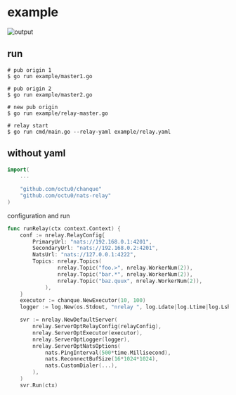 # example

![output](https://user-images.githubusercontent.com/42143893/50947167-4edf5600-14e0-11e9-8e75-3a29c12be1c7.gif)

## run

```shell
# pub origin 1
$ go run example/master1.go 

# pub origin 2
$ go run example/master2.go 

# new pub origin
$ go run example/relay-master.go

# relay start
$ go run cmd/main.go --relay-yaml example/relay.yaml
```

## without yaml

```go
import(
	...
  
	"github.com/octu0/chanque"
	"github.com/octu0/nats-relay"
)
```

configuration and run

```go
func runRelay(ctx context.Context) {
	conf := nrelay.RelayConfig{
		PrimaryUrl: "nats://192.168.0.1:4201",
		SecondaryUrl: "nats://192.168.0.2:4201",
		NatsUrl: "nats://127.0.0.1:4222",
		Topics: nrelay.Topics(
				nrelay.Topic("foo.>", nrelay.WorkerNum(2)),
				nrelay.Topic("bar.*", nrelay.WorkerNum(2)),
				nrelay.Topic("baz.quux", nrelay.WorkerNum(2)),
			),
	}
	executor := chanque.NewExecutor(10, 100)
	logger := log.New(os.Stdout, "nrelay ", log.Ldate|log.Ltime|log.Lshortfile)

	svr := nrelay.NewDefaultServer(
		nrelay.ServerOptRelayConfig(relayConfig),
		nrelay.ServerOptExecutor(executor),
		nrelay.ServerOptLogger(logger),
		nrelay.ServerOptNatsOptions(
			nats.PingInterval(500*time.Millisecond),
			nats.ReconnectBufSize(16*1024*1024),
			nats.CustomDialer(...),
		),
	)
	svr.Run(ctx)
```

